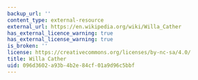 ```yaml
---
backup_url: ''
content_type: external-resource
external_url: https://en.wikipedia.org/wiki/Willa_Cather
has_external_licence_warning: true
has_external_license_warning: true
is_broken: ''
license: https://creativecommons.org/licenses/by-nc-sa/4.0/
title: Willa Cather
uid: 096d3602-a93b-4b2e-84cf-01a9d96c5bbf
---
```

